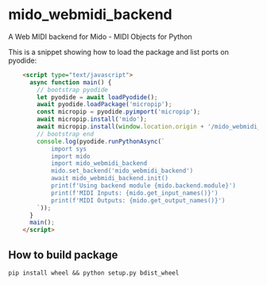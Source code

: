 # mido_webmidi_backend
A Web MIDI backend for Mido -  MIDI Objects for Python

This is a snippet showing how to load the package and list ports on pyodide:
```html
    <script type="text/javascript">
      async function main() {
        // bootstrap pyodide
        let pyodide = await loadPyodide();
        await pyodide.loadPackage('micropip');
        const micropip = pyodide.pyimport('micropip');
        await micropip.install('mido');
        await micropip.install(window.location.origin + '/mido_webmidi_backend-0.0.5-py3-none-any.whl');
        // bootstrap end
        console.log(pyodide.runPythonAsync(`
            import sys
            import mido
            import mido_webmidi_backend
            mido.set_backend('mido_webmidi_backend')
            await mido_webmidi_backend.init()
            print(f'Using backend module {mido.backend.module}')
            print(f'MIDI Inputs: {mido.get_input_names()}')
            print(f'MIDI Outputs: {mido.get_output_names()}')
        `));
      }
      main();
    </script>
```

## How to build package
```shell
pip install wheel && python setup.py bdist_wheel
```